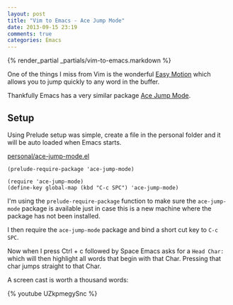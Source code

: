 ```yaml
---
layout: post
title: "Vim to Emacs - Ace Jump Mode"
date: 2013-09-15 23:19
comments: true
categories: Emacs
---
```

{% render_partial _partials/vim-to-emacs.markdown %}

One of the things I miss from Vim is the wonderful [Easy Motion](https://github.com/Lokaltog/vim-easymotion) which allows you to jump quickly to any word in the buffer.

Thankfully Emacs has a very similar package [Ace Jump Mode](http://www.emacswiki.org/emacs/AceJump).

## Setup
Using Prelude setup was simple, create a file in the personal folder and it will be auto loaded when Emacs starts.

[personal/ace-jump-mode.el](https://github.com/justinramel/prelude/blob/master/personal/ace-jump-mode.el)

```
(prelude-require-package 'ace-jump-mode)

(require 'ace-jump-mode)
(define-key global-map (kbd "C-c SPC") 'ace-jump-mode)
```

I'm using the `prelude-require-package` function to make sure the `ace-jump-mode` package is available just in case this is a new machine where the package has not been installed.

I then require the `ace-jump-mode` package and bind a short cut key to `C-c SPC`.

Now when I press Ctrl + c followed by Space Emacs asks for a `Head Char:` which will then highlight all words that begin with that Char. Pressing that char jumps straight to that Char.

A screen cast is worth a thousand words:

{% youtube UZkpmegySnc %}

